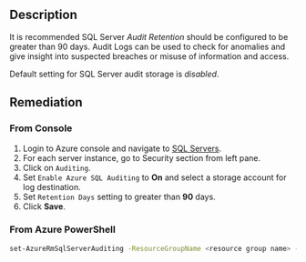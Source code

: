 ## Description

It is recommended SQL Server *Audit Retention* should be configured to be greater than 90 days. Audit Logs can be used to check for anomalies and give insight into suspected breaches or misuse of information and access.

Default setting for SQL Server audit storage is *disabled*.

## Remediation

### From Console

1. Login to Azure console and navigate to [SQL Servers](https://portal.azure.com/#create/Microsoft.SQLServer).
2. For each server instance, go to Security section from left pane.
3. Click on `Auditing`.
4. Set `Enable Azure SQL Auditing` to **On** and select a storage account for log destination.
5. Set `Retention Days` setting to greater than **90** days.
6. Click **Save**.

### From Azure PowerShell

```bash
set-AzureRmSqlServerAuditing -ResourceGroupName <resource group name> - ServerName <server name> -RetentionInDays <Number of Days to retain the audit logs, should be 90days minimum>
```